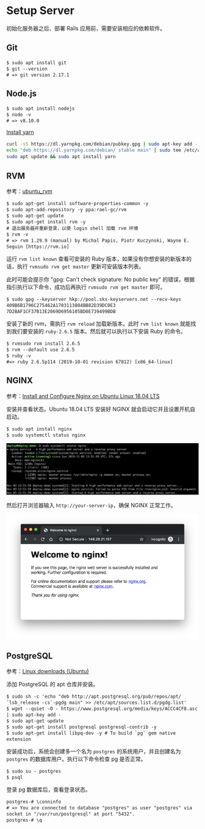 # Setup Server

初始化服务器之后、部署 Rails 应用前，需要安装相应的依赖软件。

## Git

```
$ sudo apt install git
$ git --version
# => git version 2.17.1
```

## Node.js

```
$ sudo apt install nodejs
$ node -v
# => v8.10.0
```

[Install yarn](https://yarnpkg.com/en/docs/install)

```bash
curl -sS https://dl.yarnpkg.com/debian/pubkey.gpg | sudo apt-key add -
echo "deb https://dl.yarnpkg.com/debian/ stable main" | sudo tee /etc/apt/sources.list.d/yarn.list
sudo apt update && sudo apt install yarn
```


## RVM

参考：[ubuntu_rvm](https://github.com/rvm/ubuntu_rvm)

```
$ sudo apt-get install software-properties-common -y
$ sudo apt-add-repository -y ppa:rael-gc/rvm
$ sudo apt-get update
$ sudo apt-get install rvm -y
# 退出服务器并重新登录，以使 login shell 加载 rvm 环境
$ rvm -v
# => rvm 1.29.9 (manual) by Michal Papis, Piotr Kuczynski, Wayne E. Seguin [https://rvm.io]
```

运行 `rvm list known` 查看可安装的 Ruby 版本，如果没有你想安装的新版本的话，执行 `rvmsudo rvm get master` 更新可安装版本列表。

此时可能会提示你 "gpg: Can't check signature: No public key" 的错误，根据指引执行以下命令，成功后再执行 `rvmsudo rvm get master` 即可。

```
$ sudo gpg --keyserver hkp://pool.sks-keyservers.net --recv-keys 409B6B1796C275462A1703113804BB82D39DC0E3 7D2BAF1CF37B13E2069D6956105BD0E739499BDB
```

安装了新的 rvm，需执行 `rvm reload` 加载新版本。此时 `rvm list known` 就能找到我们要安装的 `ruby-2.6.5` 版本。然后就可以执行以下安装 Ruby 的命令。

```
$ rvmsudo rvm install 2.6.5
$ rvm --default use 2.6.5
$ ruby -v
#=> ruby 2.6.5p114 (2019-10-01 revision 67812) [x86_64-linux]
```

## NGINX

参考：[Install and Configure Nginx on Ubuntu Linux 18.04 LTS](https://www.cyberciti.biz/faq/install-and-configure-nginx-on-ubuntu-linux-18-04-lts/)

安装并查看状态。Ubuntu 18.04 LTS 安装好 NGINX 就会启动它并且设置开机自启动。

```
$ sudo apt install nginx
$ sudo systemctl status nginx
```

![nginx status](images/nginx-status.png)

然后打开浏览器输入 `http://your-server-ip`，确保 NGINX 正常工作。

![nginx page](images/nginx-page.png)

## PostgreSQL

参考：[Linux downloads (Ubuntu)](https://www.postgresql.org/download/linux/ubuntu/)

添加 PostgreSQL 的 apt 仓库并安装。

```
$ sudo sh -c 'echo "deb http://apt.postgresql.org/pub/repos/apt/ `lsb_release -cs`-pgdg main" >> /etc/apt/sources.list.d/pgdg.list'
$ wget --quiet -O - https://www.postgresql.org/media/keys/ACCC4CF8.asc | sudo apt-key add -
$ sudo apt-get update
$ sudo apt-get install postgresql postgresql-contrib -y
$ sudo apt-get install libpq-dev -y # To build `pg` gem native extension
```

安装成功后，系统会创建多一个名为 `postgres` 的系统用户，并且创建名为 `postgres` 的数据库用户。执行以下命令检查 pg 是否正常。

```
$ sudo su - postgres
$ psql
```

登录 pg 数据库后，查看登录状态。

```
postgres-# \conninfo
# => You are connected to database "postgres" as user "postgres" via socket in "/var/run/postgresql" at port "5432".
postgres-# \q
```
